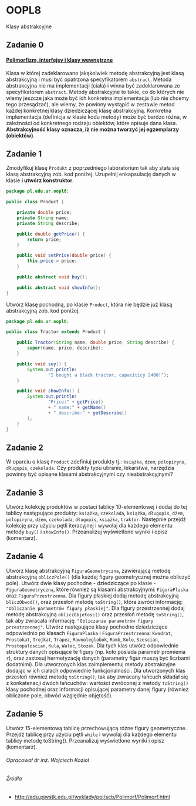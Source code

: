 # OOPL8
Klasy abstrakcyjne

## Zadanie 0
#### [Polimorfizm, interfejsy i klasy wewnętrzne](http://edu.pjwstk.edu.pl/wyklady/poj/scb/Polimorf/Polimorf.html)

Klasa w której zadeklarowano jakąkolwiek metodę abstrakcyjną jest klasą abstrakcyjną i musi być opatrzona specyfikatorem `abstract`. Metoda abstrakcyjna nie ma implementacji (ciała) i winna być zadeklarowana ze specyfikatorem `abstract`. Metody abstrakcyjne to takie, co do których nie wiemy jeszcze jaka może być ich konkretna implementacja (lub nie chcemy tego przesądzać), ale wiemy, że powinny wystąpić w zestawie metod każdej konkretnej klasy dziedziczącej klasę abstrakcyjną. Konkretna implementacja (definicja w klasie kodu metody) może być bardzo różna, w zależności od konkretnego rodzaju obiektów, które opisuje dana klasa. **Abstrakcyjność klasy oznacza, iż nie można tworzyć jej egzemplarzy (obiektów)**.

## Zadanie 1

Zmodyfikuj klasę `Produkt` z poprzedniego laboratorium tak aby stała się klasą abstrakcyjną zob.
kod poniżej. Uzupełnij enkapsulację danych w klasie **i utwórz konstruktor**.

```java
package pl.edu.ur.oopl8;

public class Product {

    private double price;
    private String name;
    private String describe;

    public double getPrice() {
        return price;
    }

    public void setPrice(double price) {
        this.price = price;
    }

    public abstract void buy();

    public abstract void showInfo();
}
```

Utwórz klasę pochodną, po klasie `Product`, która nie będzie już klasą abstrakcyjną zob. kod poniżej.

```java
package pl.edu.ur.oopl8;

public class Tractor extends Product {

    public Tractor(String name, double price, String describe) {
        super(name, price, describe);
    }

    public void suy() {
        System.out.println(
                "I bought a black tractor, capaciticy 2400!");
    }

    public void showInfo() {
        System.out.println(
                "Price:" + getPrice()
                + " name:" + getName()
                + " describe:" + getDescribe()
        );
    }
}
```

## Zadanie 2

W oparciu o klasę `Product` zdefiniuj produkty tj.: `książka`, `dżem`, `polopiryna`, `długopis`, `czekolada`. Czy produkty typu ubranie, lekarstwa, narzędzia powinny być opisane klasami abstrakcyjnymi czy nieabstrakcyjnymi? 

## Zadanie 3

Utwórz kolekcję produktów w postaci tablicy 10-elementowej i dodaj do tej tablicy następujące produkty: `książka`, `czekolada`, `książka`, `długopis`, `dżem`, `polopiryna`, `dżem`, `czekolada`, `długopis`, `książka`, `traktor`. Następnie przejdź kolekcję przy użyciu pętli iteracyjnej i wywołaj dla każdego elementu metody `buy()` i `showInfo()`. Przeanalizuj wyświetlone wyniki i opisz (komentarz).

## Zadanie 4

Utwórz klasę abstrakcyjną `FiguraGeometryczna`, zawierającą metodę abstrakcyjną `obliczPole()` (dla każdej figury geometrycznej można obliczyć pole). Utwórz dwie klasy pochodne - dziedziczące po klasie - `FiguraGeometryczna`, które również są klasami abstrakcyjnymi: `FiguraPlaska` oraz `FiguraPrzestrzenna`. Dla figury płaskiej dodaj metodę abstrakcyjną `bliczObwod()`, oraz przesłoń metodę `toString()`, która zwróci informację: `"Obliczanie parametrów figury płaskiej"`. Dla figury przestrzennej dodaj metodę abstrakcyjną `obliczObjetosc()` oraz przesłoń metodę `toString()`, tak aby zwracała informację: `"Obliczanie parametrów figury przestrzennej"`. Utwórz następujące klasy pochodne dziedziczące odpowiednio po klasach `FiguraPlaska` i `FiguraPrzestrzenna`: `Kwadrat`, `Prostokat`, `Trojkat`, `Trapez`, `Rownoleglobok`, `Romb`, `Kolo`, `Szescian`, `Prostopaloscian`, `Kula`, `Walec`, `Stozek`. Dla tych klas utwórz odpowiednie struktury danych opisujące te figury (np. koło posiada parametr promienia `r`), oraz zastosuj hermetyzację danych (parametry figur muszą być liczbami dodatnimi). Dla utworzonych klas zaimplementuj metody abstrakcyjne dodając w ich ciałach odpowiednie funkcjonalności. Dla utworzonych klas przesłoń również metodę `toString()`, tak aby zwracany łańcuch składał się z konkatenacji dwóch łańcuchów: wartości zwróconej z metody `toString()` klasy pochodnej oraz informacji opisującej parametry danej figury (również obliczone pole, obwód względnie objętość). 

## Zadanie 5

Utwórz 15-elementową tablicę przechowującą różne figury geometryczne. Przejdź tablicę przy użyciu pętli `while` i wywołaj dla każdego elementu tablicy metodę toString(). Przeanalizuj wyświetlone wyniki i opisz (komentarz).

###### Opracował dr inż. Wojciech Kozioł

###### Źródła

* http://edu.pjwstk.edu.pl/wyklady/poj/scb/Polimorf/Polimorf.html
